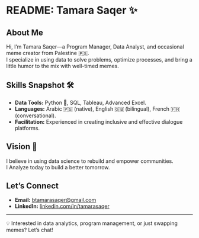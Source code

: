 # README: Tamara Saqer ✨

## About Me  

Hi, I’m Tamara Saqer—a Program Manager, Data Analyst, and occasional meme creator from Palestine 🇵🇸.  
I specialize in using data to solve problems, optimize processes, and bring a little humor to the mix with well-timed memes.  

## Skills Snapshot 🛠️  

- **Data Tools:** Python 🐍, SQL, Tableau, Advanced Excel.  
- **Languages:** Arabic 🇵🇸 (native), English 🇬🇧 (bilingual), French 🇫🇷 (conversational).  
- **Facilitation:** Experienced in creating inclusive and effective dialogue platforms.  

## Vision 🌟  

I believe in using data science to rebuild and empower communities.  
I Analyze today to build a better tomorrow.  

## Let’s Connect  

- **Email:** btamarasaqer@gmail.com  
- **LinkedIn:** [linkedin.com/in/tamarasaqer](https://linkedin.com/in/tamarasaqer)  

---

💡 Interested in data analytics, program management, or just swapping memes? Let’s chat!  
